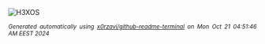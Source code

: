 <div align="justify">
<picture>
    <source media="(prefers-color-scheme: dark)" srcset="https://i.ibb.co/sH0LDdJ/output-gif.gif">
    <source media="(prefers-color-scheme: light)" srcset="https://i.ibb.co/sH0LDdJ/output-gif.gif">
    <img alt="H3XOS" src="https://i.ibb.co/sH0LDdJ/output-gif.gif">
</picture>

<sub><i>Generated automatically using [x0rzavi/github-readme-terminal](https://github.com/x0rzavi/github-readme-terminal) on Mon Oct 21 04:51:46 AM EEST 2024</i></sub>
</div>